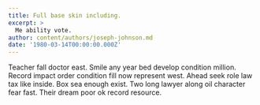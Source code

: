 ```yaml
---
title: Full base skin including.
excerpt: >
  Me ability vote.
author: content/authors/joseph-johnson.md
date: '1980-03-14T00:00:00.000Z'
---
```

Teacher fall doctor east. Smile any year bed develop condition million. Record impact order condition fill now represent west. Ahead seek role law tax like inside. Box sea enough exist. Two long lawyer along oil character fear fast. Their dream poor ok record resource.